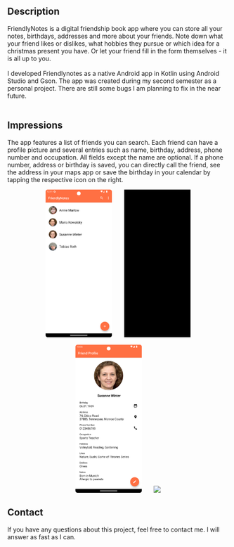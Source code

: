 ## Description

FriendlyNotes is a digital friendship book app where you can store all your notes, birthdays, addresses and more about your friends. 
Note down what your friend likes or dislikes, what hobbies they pursue or which idea for a christmas present you have. Or let your friend fill in the form themselves - it is all up to you.
<br>
<br>
I developed Friendlynotes as a native Android app in Kotlin using Android Studio and Gson. The app was created during my second semester as a personal project. There are still some bugs I am planning to fix in the near future.
<br>
<br>

## Impressions

The app features a list of friends you can search. Each friend can have a profile picture and several entries such as name, birthday, address, phone number and occupation. All fields except the name are optional.
If a phone number, address or birthday is saved, you can directly call the friend, see the address in your maps app or save the birthday in your calendar by tapping the respective icon on the right.

<p align="center">
<img src="https://github.com/alexandrawaas/FriendlyNotes/blob/main/screenshots/Screenshot_20240223_121159.png" width="30%" padding="10px 10px 10px 10px">
   &nbsp;&nbsp;&nbsp;&nbsp;&nbsp;
<img src="https://github.com/alexandrawaas/FriendlyNotes/blob/main/screenshots/FriendlyNotesDemoSearch.gif" width="30%" padding="10px 10px 10px 10px" border-radius="2px">

</p>
<p align="center">
<img src="https://github.com/alexandrawaas/FriendlyNotes/blob/main/screenshots/Screenshot_20240223_105546.png" width="30%" padding="10px 10px 10px 10px">
      &nbsp;&nbsp;&nbsp;&nbsp;&nbsp;
   <img src="https://github.com/alexandrawaas/FriendlyNotes/blob/main/screenshots/FriendlyNotesDemoVideo.gif" width="30%" padding="10px 10px 10px 10px" border-radius="2px">

</p>

## Contact

If you have any questions about this project, feel free to contact me. I will answer as fast as I can.
